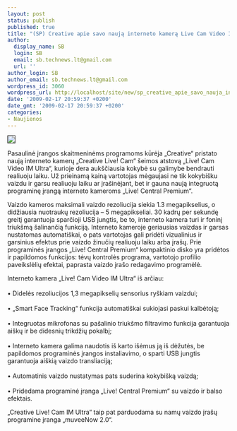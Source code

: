 ```yaml
---
layout: post
status: publish
published: true
title: "(SP) Creative apie savo naują interneto kamerą Live Cam Video IM Ultra"
author:
  display_name: SB
  login: SB
  email: sb.technews.lt@gmail.com
  url: ''
author_login: SB
author_email: sb.technews.lt@gmail.com
wordpress_id: 3060
wordpress_url: http://localhost/site/new/sp_creative_apie_savo_nauja_interneto_kamera_live_cam_video_im_ultra/
date: '2009-02-17 20:59:37 +0200'
date_gmt: '2009-02-17 20:59:37 +0200'
categories:
- Naujienos
---
```

<div class="imgright"><img src="http://www.part.lt/img/a82c54abafc6f8f62954e153c28f292e571.jpg" border="1" /></div>
<p>Pasaulinė įrangos skaitmeninėms programoms kūrėja „Creative“ pristato naują interneto kamerų „Creative Live! Cam“ šeimos atstovą „Live! Cam Video IM Ultra“, kurioje dera aukščiausia kokybė su galimybe bendrauti realiuoju laiku. Už prieinamą kainą vartotojas mėgaujasi ne tik kokybišku vaizdu ir garsu realiuoju laiku ar įrašinėjant, bet ir gauna naują integruotą programinę įrangą interneto kameroms „Live! Central Premium“.</p>
<p>Vaizdo kameros maksimali vaizdo rezoliucija siekia 1.3 megapikselius, o didžiausia nuotraukų rezoliucija – 5 megapikseliai. 30 kadrų per sekundę greitį garantuoja sparčioji USB jungtis, be to, interneto kamera turi ir foninį triukšmą šalinančią funkciją. Interneto kameroje geriausias vaizdas ir garsas nustatomas automatiškai, o pats vartotojas gali pridėti vizualinius ir garsinius efektus prie vaizdo žinučių realiuoju laiku arba įrašų. Prie programinės įrangos „Live! Central Premium“ kompaktinio disko yra pridėtos ir papildomos funkcijos: tėvų kontrolės programa, vartotojo profilio paveikslėlių efektai, paprasta vaizdo įrašo redagavimo programėlė. </p>
<p>Interneto kamera „Live! Cam Video IM Ultra“ iš arčiau:<br />
<br />• Didelės rezoliucijos 1,3 megapikselių sensorius ryškiam vaizdui;<br />
<br />• „Smart Face Tracking“ funkcija automatiškai sukiojasi paskui kalbėtoją;<br />
<br />• Integruotas mikrofonas su pašalinio triukšmo filtravimo funkcija garantuoja aiškų ir be didesnių trikdžių pokalbį;<br />
<br />• Interneto kamera galima naudotis iš karto išėmus ją iš dėžutės, be papildomos programinės įrangos instaliavimo, o sparti USB jungtis garantuoja aiškią vaizdo transliaciją;<br />
<br />• Automatinis vaizdo nustatymas pats suderina kokybišką vaizdą;<br />
<br />• Pridedama programinė įranga „Live! Central Premium“ su vaizdo ir balso efektais.</p>
<p>„Creative Live! Cam IM Ultra“ taip pat parduodama su namų vaizdo įrašų programine įranga „muveeNow 2.0“.<br /></p>

